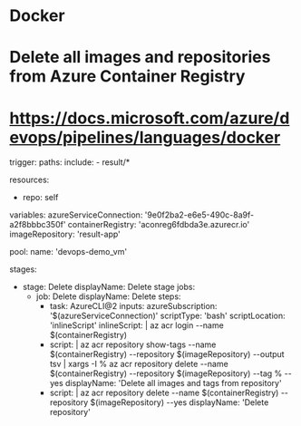 # Docker
# Delete all images and repositories from Azure Container Registry
# https://docs.microsoft.com/azure/devops/pipelines/languages/docker

trigger:
 paths:
    include:
     - result/*

resources:
- repo: self

variables:
  azureServiceConnection: '9e0f2ba2-e6e5-490c-8a9f-a2f8bbbc350f'
  containerRegistry: 'aconreg6fdbda3e.azurecr.io'
  imageRepository: 'result-app'

pool:
 name: 'devops-demo_vm'

stages:
- stage: Delete
  displayName: Delete stage
  jobs:
  - job: Delete
    displayName: Delete
    steps:
    - task: AzureCLI@2
      inputs:
        azureSubscription: '$(azureServiceConnection)'
        scriptType: 'bash'
        scriptLocation: 'inlineScript'
        inlineScript: |
          az acr login --name $(containerRegistry)
    - script: |
        az acr repository show-tags --name $(containerRegistry) --repository $(imageRepository) --output tsv | xargs -I % az acr repository delete --name $(containerRegistry) --repository $(imageRepository) --tag % --yes
      displayName: 'Delete all images and tags from repository'
    - script: |
        az acr repository delete --name $(containerRegistry) --repository $(imageRepository) --yes
      displayName: 'Delete repository'